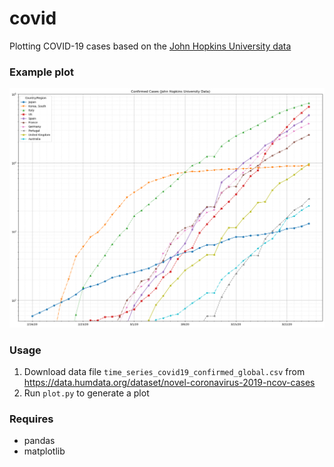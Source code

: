 # covid
Plotting COVID-19 cases based on the [John Hopkins University data](https://data.humdata.org/dataset/novel-coronavirus-2019-ncov-cases)

### Example plot

![cases](https://github.com/yewang/covid/blob/master/cases.png)

### Usage
1. Download data file `time_series_covid19_confirmed_global.csv` from https://data.humdata.org/dataset/novel-coronavirus-2019-ncov-cases
2. Run `plot.py` to generate a plot

### Requires
- pandas
- matplotlib
